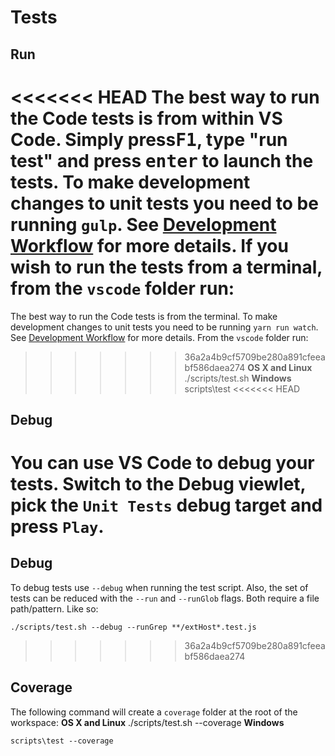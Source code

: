 # Tests
## Run
<<<<<<< HEAD
The best way to run the Code tests is from within VS Code. Simply press<kbd>F1</kbd>, type "run test" and press <kbd>enter</kbd> to launch the tests. To make development changes to unit tests you need to be running `gulp`. See [Development Workflow](https://github.com/Microsoft/vscode/wiki/How-to-Contribute#incremental-build) for more details.
If you wish to run the tests from a terminal, from the `vscode` folder run:
=======

The best way to run the Code tests is from the terminal. To make development changes to unit tests you need to be running `yarn run watch`. See [Development Workflow](https://github.com/Microsoft/vscode/wiki/How-to-Contribute#incremental-build) for more details. From the `vscode` folder run:

>>>>>>> 36a2a4b9cf5709be280a891cfeeabf586daea274
**OS X and Linux**
	./scripts/test.sh
**Windows**
	scripts\test
<<<<<<< HEAD
## Debug
You can use VS Code to debug your tests. Switch to the Debug viewlet, pick the `Unit Tests` debug target and press `Play`.
=======


## Debug

To debug tests use `--debug` when running the test script. Also, the set of tests can be reduced with the `--run` and `--runGlob` flags. Both require a file path/pattern. Like so:

	./scripts/test.sh --debug --runGrep **/extHost*.test.js

>>>>>>> 36a2a4b9cf5709be280a891cfeeabf586daea274
## Coverage
The following command will create a `coverage` folder at the root of the workspace:
**OS X and Linux**
	./scripts/test.sh --coverage
**Windows**

	scripts\test --coverage
